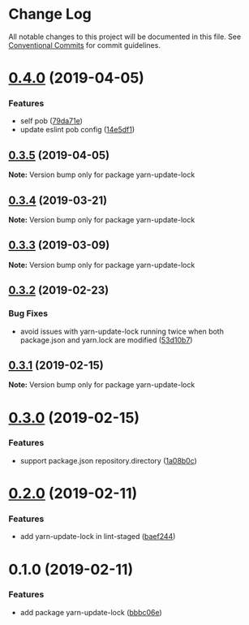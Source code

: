 # Change Log

All notable changes to this project will be documented in this file.
See [Conventional Commits](https://conventionalcommits.org) for commit guidelines.

# [0.4.0](https://github.com/christophehurpeau/pob/compare/yarn-update-lock@0.3.5...yarn-update-lock@0.4.0) (2019-04-05)


### Features

* self pob ([79da71e](https://github.com/christophehurpeau/pob/commit/79da71e))
* update eslint pob config ([14e5df1](https://github.com/christophehurpeau/pob/commit/14e5df1))





## [0.3.5](https://github.com/christophehurpeau/pob/compare/yarn-update-lock@0.3.4...yarn-update-lock@0.3.5) (2019-04-05)

**Note:** Version bump only for package yarn-update-lock





## [0.3.4](https://github.com/christophehurpeau/pob/compare/yarn-update-lock@0.3.3...yarn-update-lock@0.3.4) (2019-03-21)

**Note:** Version bump only for package yarn-update-lock





## [0.3.3](https://github.com/christophehurpeau/pob/compare/yarn-update-lock@0.3.2...yarn-update-lock@0.3.3) (2019-03-09)

**Note:** Version bump only for package yarn-update-lock





## [0.3.2](https://github.com/christophehurpeau/pob/compare/yarn-update-lock@0.3.1...yarn-update-lock@0.3.2) (2019-02-23)


### Bug Fixes

* avoid issues with yarn-update-lock running twice when both package.json and yarn.lock are modified ([53d10b7](https://github.com/christophehurpeau/pob/commit/53d10b7))





## [0.3.1](https://github.com/christophehurpeau/pob/compare/yarn-update-lock@0.3.0...yarn-update-lock@0.3.1) (2019-02-15)

**Note:** Version bump only for package yarn-update-lock





# [0.3.0](https://github.com/christophehurpeau/pob/compare/yarn-update-lock@0.2.0...yarn-update-lock@0.3.0) (2019-02-15)


### Features

* support package.json repository.directory ([1a08b0c](https://github.com/christophehurpeau/pob/commit/1a08b0c))





# [0.2.0](https://github.com/christophehurpeau/pob/compare/yarn-update-lock@0.1.0...yarn-update-lock@0.2.0) (2019-02-11)


### Features

* add yarn-update-lock in lint-staged ([baef244](https://github.com/christophehurpeau/pob/commit/baef244))





# 0.1.0 (2019-02-11)


### Features

* add package yarn-update-lock ([bbbc06e](https://github.com/christophehurpeau/pob/commit/bbbc06e))
